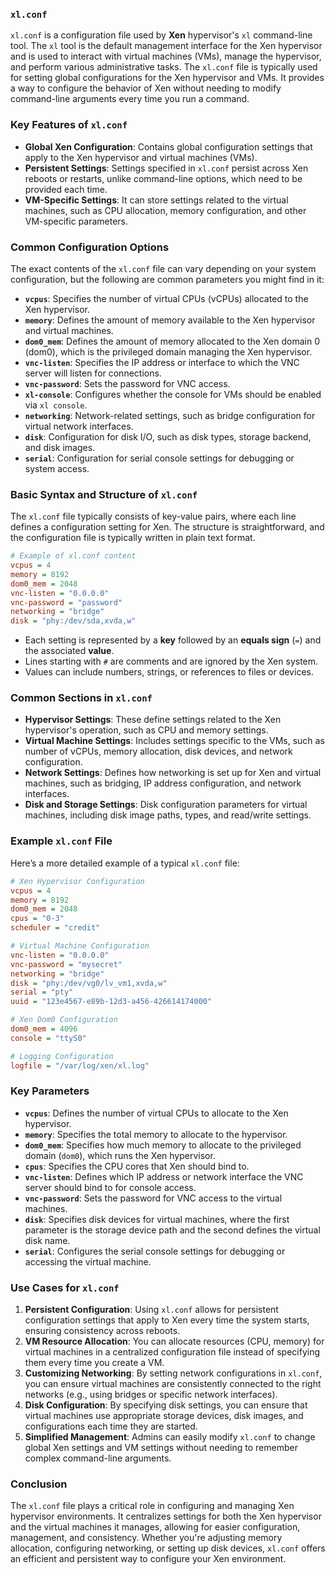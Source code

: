 ### **`xl.conf`**

`xl.conf` is a configuration file used by **Xen** hypervisor's `xl` command-line tool. The `xl` tool is the default management interface for the Xen hypervisor and is used to interact with virtual machines (VMs), manage the hypervisor, and perform various administrative tasks. The `xl.conf` file is typically used for setting global configurations for the Xen hypervisor and VMs. It provides a way to configure the behavior of Xen without needing to modify command-line arguments every time you run a command.

### **Key Features of `xl.conf`**

- **Global Xen Configuration**: Contains global configuration settings that apply to the Xen hypervisor and virtual machines (VMs).
- **Persistent Settings**: Settings specified in `xl.conf` persist across Xen reboots or restarts, unlike command-line options, which need to be provided each time.
- **VM-Specific Settings**: It can store settings related to the virtual machines, such as CPU allocation, memory configuration, and other VM-specific parameters.

### **Common Configuration Options**

The exact contents of the `xl.conf` file can vary depending on your system configuration, but the following are common parameters you might find in it:

- **`vcpus`**: Specifies the number of virtual CPUs (vCPUs) allocated to the Xen hypervisor.
- **`memory`**: Defines the amount of memory available to the Xen hypervisor and virtual machines.
- **`dom0_mem`**: Defines the amount of memory allocated to the Xen domain 0 (dom0), which is the privileged domain managing the Xen hypervisor.
- **`vnc-listen`**: Specifies the IP address or interface to which the VNC server will listen for connections.
- **`vnc-password`**: Sets the password for VNC access.
- **`xl-console`**: Configures whether the console for VMs should be enabled via `xl console`.
- **`networking`**: Network-related settings, such as bridge configuration for virtual network interfaces.
- **`disk`**: Configuration for disk I/O, such as disk types, storage backend, and disk images.
- **`serial`**: Configuration for serial console settings for debugging or system access.

### **Basic Syntax and Structure of `xl.conf`**

The `xl.conf` file typically consists of key-value pairs, where each line defines a configuration setting for Xen. The structure is straightforward, and the configuration file is typically written in plain text format. 

```ini
# Example of xl.conf content
vcpus = 4
memory = 8192
dom0_mem = 2048
vnc-listen = "0.0.0.0"
vnc-password = "password"
networking = "bridge"
disk = "phy:/dev/sda,xvda,w"
```

- Each setting is represented by a **key** followed by an **equals sign** (`=`) and the associated **value**.
- Lines starting with `#` are comments and are ignored by the Xen system.
- Values can include numbers, strings, or references to files or devices.

### **Common Sections in `xl.conf`**

- **Hypervisor Settings**: These define settings related to the Xen hypervisor's operation, such as CPU and memory settings.
- **Virtual Machine Settings**: Includes settings specific to the VMs, such as number of vCPUs, memory allocation, disk devices, and network configuration.
- **Network Settings**: Defines how networking is set up for Xen and virtual machines, such as bridging, IP address configuration, and network interfaces.
- **Disk and Storage Settings**: Disk configuration parameters for virtual machines, including disk image paths, types, and read/write settings.

### **Example `xl.conf` File**

Here’s a more detailed example of a typical `xl.conf` file:

```ini
# Xen Hypervisor Configuration
vcpus = 4
memory = 8192
dom0_mem = 2048
cpus = "0-3"
scheduler = "credit"

# Virtual Machine Configuration
vnc-listen = "0.0.0.0"
vnc-password = "mysecret"
networking = "bridge"
disk = "phy:/dev/vg0/lv_vm1,xvda,w"
serial = "pty"
uuid = "123e4567-e89b-12d3-a456-426614174000"

# Xen Dom0 Configuration
dom0_mem = 4096
console = "ttyS0"

# Logging Configuration
logfile = "/var/log/xen/xl.log"
```

### **Key Parameters**

- **`vcpus`**: Defines the number of virtual CPUs to allocate to the Xen hypervisor.
- **`memory`**: Specifies the total memory to allocate to the hypervisor.
- **`dom0_mem`**: Specifies how much memory to allocate to the privileged domain (`dom0`), which runs the Xen hypervisor.
- **`cpus`**: Specifies the CPU cores that Xen should bind to.
- **`vnc-listen`**: Defines which IP address or network interface the VNC server should bind to for console access.
- **`vnc-password`**: Sets the password for VNC access to the virtual machines.
- **`disk`**: Specifies disk devices for virtual machines, where the first parameter is the storage device path and the second defines the virtual disk name.
- **`serial`**: Configures the serial console settings for debugging or accessing the virtual machine.

### **Use Cases for `xl.conf`**

1. **Persistent Configuration**: Using `xl.conf` allows for persistent configuration settings that apply to Xen every time the system starts, ensuring consistency across reboots.
2. **VM Resource Allocation**: You can allocate resources (CPU, memory) for virtual machines in a centralized configuration file instead of specifying them every time you create a VM.
3. **Customizing Networking**: By setting network configurations in `xl.conf`, you can ensure virtual machines are consistently connected to the right networks (e.g., using bridges or specific network interfaces).
4. **Disk Configuration**: By specifying disk settings, you can ensure that virtual machines use appropriate storage devices, disk images, and configurations each time they are started.
5. **Simplified Management**: Admins can easily modify `xl.conf` to change global Xen settings and VM settings without needing to remember complex command-line arguments.

### **Conclusion**

The `xl.conf` file plays a critical role in configuring and managing Xen hypervisor environments. It centralizes settings for both the Xen hypervisor and the virtual machines it manages, allowing for easier configuration, management, and consistency. Whether you're adjusting memory allocation, configuring networking, or setting up disk devices, `xl.conf` offers an efficient and persistent way to configure your Xen environment.
